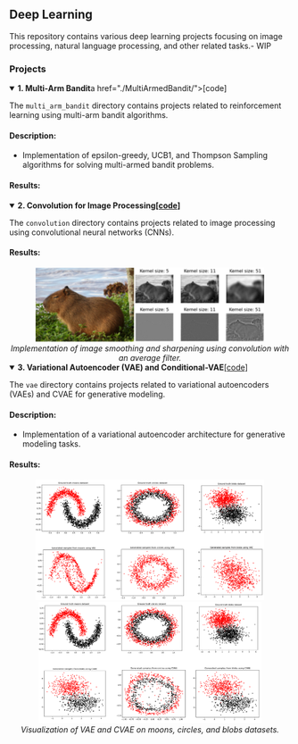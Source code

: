 <section id="readme-top"></section>

## Deep Learning

This repository contains various deep learning projects focusing on image processing, natural language processing, and other related tasks.- WIP

### Projects


<details open>
<summary><strong>1. Multi-Arm Bandit</strong>a href="./MultiArmedBandit/">[code]</a></summary>

The `multi_arm_bandit` directory contains projects related to reinforcement learning using multi-arm bandit algorithms.

#### Description:

- Implementation of epsilon-greedy, UCB1, and Thompson Sampling algorithms for solving multi-armed bandit problems.

#### Results:

<div align="center">
</div>
</details>



<details open>
<summary><strong>2. Convolution for Image Processing<a href="./convolution/">[code]</a></strong></summary>

The `convolution` directory contains projects related to image processing using convolutional neural networks (CNNs).


#### Results:

<div align="center">
  <div>
    <img src="convolution/img/capy.png" alt="capy" width="410px">
  </div>
  <div align="center">
    <em>Implementation of image smoothing and sharpening using convolution with an average filter.</em>
  </div>
</div>

</details>

<details open>
<summary><strong>3. Variational Autoencoder (VAE) and Conditional-VAE</strong><a href="./vae/">[code]</a></summary>

The `vae` directory contains projects related to variational autoencoders (VAEs) and CVAE for generative modeling.

#### Description:

- Implementation of a variational autoencoder architecture for generative modeling tasks.

#### Results:

<div align="center">
  <div>
    <img src="vae/img/vae_result.png" alt="VAE" width="410px">
    <img src="vae/img/cvae_result.png" alt="CVAE" width="400px">
  </div>
  <div align="center">
    <em>Visualization of VAE and CVAE on moons, circles, and blobs datasets.</em>
  </div>
</div>
</details>
